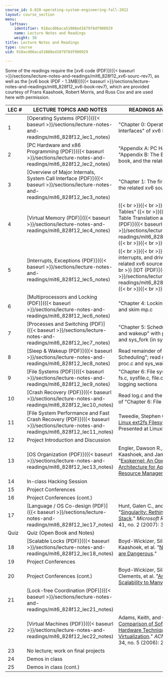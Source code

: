 ```yaml
---
course_id: 6-828-operating-system-engineering-fall-2012
layout: course_section
menu:
  leftnav:
    identifier: 918acd06aca51088ed187978df900929
    name: Lecture Notes and Readings
    weight: 30
title: Lecture Notes and Readings
type: course
uid: 918acd06aca51088ed187978df900929

---
```


Some of the readings require the [xv6 code (PDF)]({{< baseurl >}}/sections/lecture-notes-and-readings/mit6_828f12_xv6-sourc-rev7), as well as the [xv6 book (PDF - 1.3MB)]({{< baseurl >}}/sections/lecture-notes-and-readings/mit6_828f12_xv6-book-rev7), which are provided courtesy of Frans Kaashoek, Robert Morris, and Russ Cox and are used here with permission.

| LEC # | LECTURE TOPICS AND NOTES | READINGS AND HANDOUTS |
| --- | --- | --- |
| 1 | [Operating Systems (PDF)]({{< baseurl >}}/sections/lecture-notes-and-readings/mit6_828f12_lec1_notes) | "Chapter 0: Operating System Interfaces" of xv6 book |
| 2 | [PC Hardware and x86 Programming (PDF)]({{< baseurl >}}/sections/lecture-notes-and-readings/mit6_828f12_lec2_notes) | "Appendix A: PC Hardware" and "Appendix B: The Boot Loader" of xv6 book, and the related xv6 source files |
| 3 | [Overview of Major Internals, System Call Interface (PDF)]({{< baseurl >}}/sections/lecture-notes-and-readings/mit6_828f12_lec3_notes) | "Chapter 1: The first process" and the related xv6 source files |
| 4 | [Virtual Memory (PDF)]({{< baseurl >}}/sections/lecture-notes-and-readings/mit6_828f12_lec4_notes) |  {{< br >}}{{< br >}} "Chapter 2: Page Tables" {{< br >}}{{< br >}} [Page Table Translation and Registers (PDF)]({{< baseurl >}}/sections/lecture-notes-and-readings/mit6_828f12_lec4_handout) {{< br >}}{{< br >}}  |
| 5 | [Interrupts, Exceptions (PDF)]({{< baseurl >}}/sections/lecture-notes-and-readings/mit6_828f12_lec5_notes) |  {{< br >}}{{< br >}} "Chapter 3: Traps, interrupts, and drivers" and the related xv6 source files {{< br >}}{{< br >}} [IDT (PDF)]({{< baseurl >}}/sections/lecture-notes-and-readings/mit6_828f12_lec5_handout) {{< br >}}{{< br >}}  |
| 6 | [Multiprocessors and Locking (PDF)]({{< baseurl >}}/sections/lecture-notes-and-readings/mit6_828f12_lec6_notes) | "Chapter 4: Locking" with spinlock.c and skim mp.c |
| 7 | [Processes and Switching (PDF)]({{< baseurl >}}/sections/lecture-notes-and-readings/mit6_828f12_lec7_notes) | "Chapter 5: Scheduling" up to "Sleep and wakeup" with proc.c, setjmp.S, and sys\_fork (in sysproc.c) |
| 8 | [Sleep & Wakeup (PDF)]({{< baseurl >}}/sections/lecture-notes-and-readings/mit6_828f12_lec8_notes) | Read remainder of "Chapter 5: Scheduling"; read remainder of proc.c and sys\_wait, sys\_exit, sys\_kill |
| 9 | [File Systems (PDF)]({{< baseurl >}}/sections/lecture-notes-and-readings/mit6_828f12_lec9_notes) | "Chapter 6: File system" and bio.c, fs.c, sysfile.c, file.c, except for the logging sections |
| 10 | [Crash Recovery (PDF)]({{< baseurl >}}/sections/lecture-notes-and-readings/mit6_828f12_lec10_notes) | Read log.c and the logging sections of "Chapter 6: File system" |
| 11 | [File System Performance and Fast Crash Recovery (PDF)]({{< baseurl >}}/sections/lecture-notes-and-readings/mit6_828f12_lec11_notes) | Tweedie, Stephen C. "[Journaling the Linux ext2fs Filesystem](http://citeseerx.ist.psu.edu/viewdoc/summary?doi=10.1.1.307.9137)." \[Paper Presented at LinuxExpo 1998\]. |
| 12 | Project Introduction and Discussion | &nbsp; |
| 13 | [OS Organization (PDF)]({{< baseurl >}}/sections/lecture-notes-and-readings/mit6_828f12_lec13_notes) | Engler, Dawson R., M. Frans Kaashoek, and James O'Toole Jr. "[Exokernel: An Operating System Architecture for Application-Level Resource Management](http://citeseerx.ist.psu.edu/viewdoc/summary?doi=10.1.1.52.2893)." |
| 14 | In-class Hacking Session | &nbsp; |
| 15 | Project Conferences | &nbsp; |
| 16 | Project Conferences (cont.) | &nbsp; |
| 17 | [Language / OS Co-design (PDF)]({{< baseurl >}}/sections/lecture-notes-and-readings/mit6_828f12_lec17_notes) | Hunt, Galen C., and James R. Larus. "[Singularity: Rethinking the Software Stack](http://dx.doi.org/10.1145/1243418.1243424)." _Microsoft Research Redmond_ 41, no. 2 (2007): 37–49. |
| Quiz | Quiz (Open Book and Notes) | &nbsp; |
| 18 | [Scalable Locks (PDF)]({{< baseurl >}}/sections/lecture-notes-and-readings/mit6_828f12_lec18_notes) | Boyd-Wickizer, Silas, M. Frans Kaashoek, et al. "[Non-Scalable Locks are Dangerous](http://citeseerx.ist.psu.edu/viewdoc/summary?doi=10.1.1.261.196)." |
| 19 | Project Conferences | &nbsp; |
| 20 | Project Conferences (cont.) | Boyd-Wickizer, Silas, Austin T. Clements, et al. "[An Analysis of Linux Scalability to Many Cores](http://citeseerx.ist.psu.edu/viewdoc/summary?doi=10.1.1.174.5191)." |
| 21 | [Lock-free Coordination (PDF)]({{< baseurl >}}/sections/lecture-notes-and-readings/mit6_828f12_lec21_notes) | &nbsp; |
| 22 | [Virtual Machines (PDF)]({{< baseurl >}}/sections/lecture-notes-and-readings/mit6_828f12_lec22_notes) | Adams, Keith, and Ole Agesen. "[A Comparison of Software and Hardware Techniques for x86 Virtualization](http://dx.doi.org/10.1145/1168857.1168860)." _ACM Digital Library_ 34, no. 5 (2006): 2–13. |
| 23 | No lecture; work on final projects | &nbsp; |
| 24 | Demos in class | &nbsp; |
| 25 | Demos in class (cont.) |